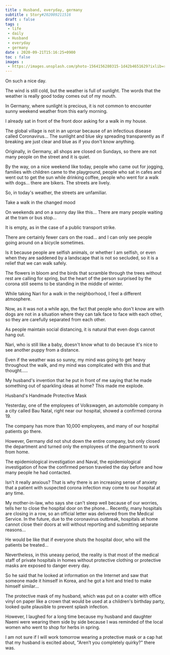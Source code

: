 ```yaml
---
title : Husband, everyday, germany
subtitle : Story#202009211516
draft : false
tags :
 - life
 - daily
 - Husband
 - everyday
 - germany
date : 2020-09-21T15:16:25+0900
toc : false
images : 
 - https://images.unsplash.com/photo-1564156280315-1d42b4651629?ixlib=rb-1.2.1&q=85&fm=jpg&crop=entropy&cs=srgb&ixid=eyJhcHBfaWQiOjE1NTU0OX0
---
```

On such a nice day.  

The wind is still cold, but the weather is full of sunlight. The words that the weather is really good today comes out of my mouth.  

In Germany, where sunlight is precious, it is not common to encounter sunny weekend weather from this early morning.  

I already sat in front of the front door asking for a walk in my house.  

The global village is not in an uproar because of an infectious disease called Coronavirus... The sunlight and blue sky spreading transparently as if breaking are just clear and blue as if you don't know anything.  

Originally, in Germany, all shops are closed on Sundays, so there are not many people on the street and it is quiet.  

By the way, on a nice weekend like today, people who came out for jogging, families with children came to the playground, people who sat in cafes and went out to get the sun while drinking coffee, people who went for a walk with dogs... there are bikers. The streets are lively.  

So, in today's weather, the streets are unfamiliar.  

Take a walk in the changed mood  

On weekends and on a sunny day like this... There are many people waiting at the tram or bus stop...  

It is empty, as in the case of a public transport strike.  

There are certainly fewer cars on the road... and I can only see people going around on a bicycle sometimes.  

Is it because people are selfish animals, or whether I am selfish, or even when they are saddened by a landscape that is not so secluded, so it is a relief that we can walk safely.  

The flowers in bloom and the birds that scramble through the trees without rest are calling for spring, but the heart of the person surprised by the corona still seems to be standing in the middle of winter.  

While taking Nari for a walk in the neighborhood, I feel a different atmosphere.  

Now, as it was not a while ago, the fact that people who don't know are with dogs are not in a situation where they can talk face to face with each other, so they are carefully separated from each other.  

As people maintain social distancing, it is natural that even dogs cannot hang out.  

Nari, who is still like a baby, doesn't know what to do because it's nice to see another puppy from a distance.  

Even if the weather was so sunny, my mind was going to get heavy throughout the walk, and my mind was complicated with this and that thought.....  

My husband's invention that he put in front of me saying that he made something out of sparkling ideas at home? This made me explode.  

Husband's Handmade Protective Mask  

Yesterday, one of the employees of Volkswagen, an automobile company in a city called Bau Natal, right near our hospital, showed a confirmed corona 19.  

The company has more than 10,000 employees, and many of our hospital patients go there.  

However, Germany did not shut down the entire company, but only closed the department and turned only the employees of the department to work from home.  

The epidemiological investigation and Naval, the epidemiological investigation of how the confirmed person traveled the day before and how many people he had contacted.  

Isn't it really anxious? That is why there is an increasing sense of anxiety that a patient with suspected corona infection may come to our hospital at any time.  

My mother-in-law, who says she can't sleep well because of our worries, tells her to close the hospital door on the phone... Recently, many hospitals are closing in a row, so an official letter was delivered from the Medical Service. In the future, due to the coronavirus outbreak, hospitals at home cannot close their doors at will without reporting and submitting separate reasons...  

He would be like that if everyone shuts the hospital door, who will the patients be treated...  

Nevertheless, in this uneasy period, the reality is that most of the medical staff of private hospitals in homes without protective clothing or protective masks are exposed to danger every day.  

So he said that he looked at information on the Internet and saw that someone made it himself in Korea, and he got a hint and tried to make himself similar...  

The protective mask of my husband, which was put on a coater with office vinyl on paper like a crown that would be used at a children's birthday party, looked quite plausible to prevent splash infection.  

However, I laughed for a long time because my husband and daughter Naemi were wearing them side by side because I was reminded of the local women who went to shop for herbs in spring.  

I am not sure if I will work tomorrow wearing a protective mask or a cap hat that my husband is excited about, "Aren’t you completely quirky?" there was.